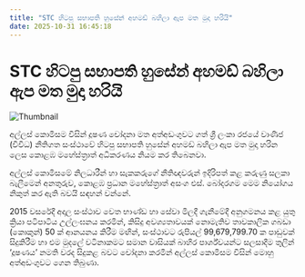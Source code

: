 ```yaml
---
title: "STC හිටපු සභාපති හුසේන් අහමඩ් බහිලා ඇප මත මුදා හරියි"
date: 2025-10-31 16:45:18
---
```


# STC හිටපු සභාපති හුසේන් අහමඩ් බහිලා ඇප මත මුදා හරියි

![Thumbnail](https://helakuru.sgp1.cdn.digitaloceanspaces.com/esana/images/lib/bribery-commission.jpg)

අල්ලස් කොමිසම විසින් දූෂණ චෝදනා මත අත්අඩංගුවට ගත් ශ්‍රී ලංකා රජයේ වාණිජ (විවිධ) නීතිගත සංස්ථාවේ හිටපු සභාපති හුසේන් අහමඩ් බහිලා ඇප මත මුදා හරින ලෙස කොළඹ මහේස්ත්‍රාත් අධිකරණය නියම කර තිබෙනවා.

අල්ලස් කොමිසමේ නිලධාරීන් හා සැකකරුගේ නීතිඥවරුන් ඉදිරිපත් කළ කරුණු සලකා බැලීමෙන් අනතුරුව, කොළඹ ප්‍රධාන මහේස්ත්‍රාත් අසංග එස්. බෝදරගම මෙම නියෝගය නිකුත් කර ඇති බවයි සඳහන් වන්නේ.

2015 වසරේදී අදාල සංස්ථාව වෙත භාණ්ඩ හා සේවා මිලදී ගැනීමේදී අනුගමනය කළ යුතු ක්‍රියා පටිපාටිය උල්ලංඝනය කරමින්, කිසිදු අවශ්‍යතාවයක් නොමැතිව තාවකාලික ගබඩා (කොකුන්) 50 ක් ආනයනය කිරීම මඟින්, සංස්ථාවට රුපියල් 99,679,799.70 ක පාඩුවක් සිදුකිරීම හා එම මුදලේ වටිනාකමට සමාන වාසියක් බාහිර පාර්ශ්වයන්ට සලසාදීම තුලින් ‘දූෂණය’ නමති වරද සිදුකළ බවට චෝදනා කරමින් අල්ලස් කොමිසම විසින් මොහු අත්අඩංගුවට ගෙන තිබුණා.


